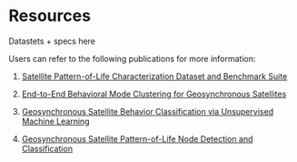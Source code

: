 # Resources

Datastets + specs here

Users can refer to the following publications for more information:

1. [Satellite Pattern-of-Life Characterization Dataset and Benchmark Suite](https://www.researchgate.net/publication/374083350_AI_SSA_Challenge_Problem_Satellite_Pattern-of-Life_Characterization_Dataset_and_Benchmark_Suite)

2. [End-to-End Behavioral Mode Clustering for Geosynchronous Satellites](https://www.researchgate.net/publication/374025335_End-to-End_Behavioral_Mode_Clustering_for_Geosynchronous_Satellites)

3. [Geosynchronous Satellite Behavior Classification via Unsupervised Machine Learning](https://www.researchgate.net/publication/368982563_Geosynchronous_Satellite_Behavior_Classification_via_Unsupervised_Machine_Learning)

4. [Geosynchronous Satellite Pattern-of-Life Node Detection and Classification](https://www.researchgate.net/publication/368923741_Geosynchronous_Satellite_Pattern-of-Life_Node_Detection_and_Classification)
